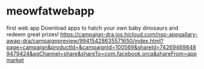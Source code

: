 # meowfatwebapp
first web app
Download apps to hatch your own baby dinosaurs and redeem great prizes!
https://campaign-dra.jos.hicloud.com/nsp-appgallary-awap-dra/campaignpreview/99415428635571650/index.html?page=campaign&productId=&campaignId=100569&shareId=742694698489479424&agChannel=share&shareTo=com.facebook.orca&shareFrom=appmarket
